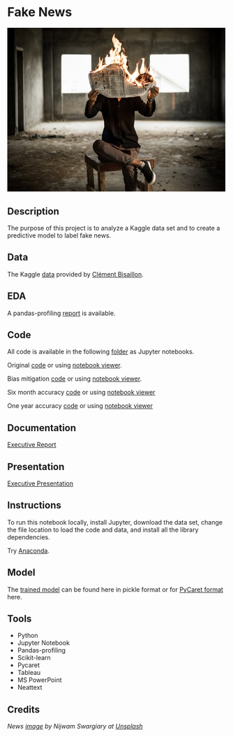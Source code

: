 # Fake News

<img src="images/fakenews.jpg" width ="500">

## Description

The purpose of this project is to analyze a Kaggle data set and to create a predictive model to label fake news.

## Data

The Kaggle [data](https://www.kaggle.com/clmentbisaillon/fake-and-real-news-dataset) provided by [Clément Bisaillon](https://www.kaggle.com/clmentbisaillon).

## EDA 

A pandas-profiling [report](https://sdloyd.github.io/FakeNews/pandasprofile/fakenews-pandas-profile-report.html) is available.


## Code

All code is available in the following [folder](https://github.com/SDLoyd/FakeNews/blob/master/code/) as Jupyter notebooks.

Original [code](https://github.com/SDLoyd/FakeNews/blob/master/code/fakenews.ipynb) or using [notebook viewer](https://nbviewer.jupyter.org/github/SDLoyd/FakeNews/blob/main/code/fakenews.ipynb).

Bias mitigation [code](https://github.com/SDLoyd/FakeNews/blob/master/code/fakenewsworeuters.ipynb) or using [notebook viewer](https://nbviewer.jupyter.org/github/SDLoyd/FakeNews/blob/main/code/fakenewsworeuters.ipynb).

Six month accuracy [code](https://github.com/SDLoyd/FakeNews/blob/master/code/fakenewsworeuters6mos.ipynb) or using [notebook viewer](https://nbviewer.jupyter.org/github/SDLoyd/FakeNews/blob/main/code/fakenewsworeuters6mos.ipynb)

One year accuracy [code](https://github.com/SDLoyd/FakeNews/blob/master/code/fakenewsworeuters1yr.ipynb) or using [notebook viewer](https://nbviewer.jupyter.org/github/SDLoyd/FakeNews/blob/main/code/fakenewsworeuters1yr.ipynb)

## Documentation

[Executive Report](docs/fakenews.pdf)

## Presentation

[Executive Presentation](https://youtu.be/LtM1ZlPX3Wk)

## Instructions

To run this notebook locally, install Jupyter, download the data set, change the file location to load the code and data, and install all the library dependencies.

Try [Anaconda](https://www.anaconda.com/).

## Model

The [trained model](https://github.com/SDLoyd/FakeNews/blob/master/pickle) can be found here in pickle format or for [PyCaret format](https://github.com/SDLoyd/FakeNews/blob/master/model) here.


## Tools

* Python
* Jupyter Notebook
* Pandas-profiling
* Scikit-learn
* Pycaret
* Tableau
* MS PowerPoint
* Neattext

## Credits

_News [image](https://unsplash.com/photos/FPNnKfjcbNU) by Nijwam Swargiary at [Unsplash](https://unsplash.com/)_


